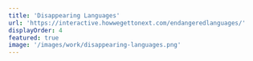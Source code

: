 ```yaml
---
title: 'Disappearing Languages'
url: 'https://interactive.howwegettonext.com/endangeredlanguages/'
displayOrder: 4
featured: true
image: '/images/work/disappearing-languages.png'
---
```

